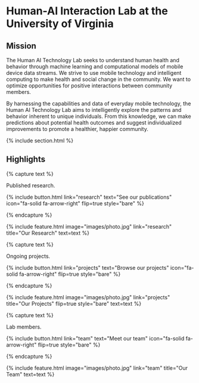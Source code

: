 ---
---

# Human-AI Interaction Lab at the University of Virginia

## Mission
The Human AI Technology Lab seeks to understand human health and behavior through machine learning and computational models of mobile device data streams. We strive to use mobile technology and intelligent computing to make health and social change in the community. We want to optimize opportunities for positive interactions between community members.

By harnessing the capabilities and data of everyday mobile technology, the Human AI Technology Lab aims to intelligently explore the patterns and behavior inherent to unique individuals. From this knowledge, we can make predictions about potential health outcomes and suggest individualized improvements to promote a healthier, happier community. 

{% include section.html %}

## Highlights

{% capture text %}

Published research.

{%
  include button.html
  link="research"
  text="See our publications"
  icon="fa-solid fa-arrow-right"
  flip=true
  style="bare"
%}

{% endcapture %}

{%
  include feature.html
  image="images/photo.jpg"
  link="research"
  title="Our Research"
  text=text
%}

{% capture text %}

Ongoing projects.

{%
  include button.html
  link="projects"
  text="Browse our projects"
  icon="fa-solid fa-arrow-right"
  flip=true
  style="bare"
%}

{% endcapture %}

{%
  include feature.html
  image="images/photo.jpg"
  link="projects"
  title="Our Projects"
  flip=true
  style="bare"
  text=text
%}

{% capture text %}

Lab members.

{%
  include button.html
  link="team"
  text="Meet our team"
  icon="fa-solid fa-arrow-right"
  flip=true
  style="bare"
%}

{% endcapture %}

{%
  include feature.html
  image="images/photo.jpg"
  link="team"
  title="Our Team"
  text=text
%}
